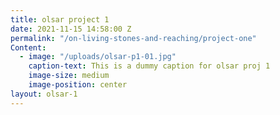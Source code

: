 ```yaml
---
title: olsar project 1
date: 2021-11-15 14:58:00 Z
permalink: "/on-living-stones-and-reaching/project-one"
Content:
  - image: "/uploads/olsar-p1-01.jpg"
    caption-text: This is a dummy caption for olsar proj 1
    image-size: medium
    image-position: center
layout: olsar-1
---
```

